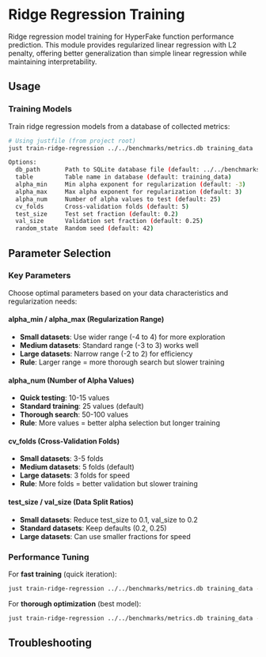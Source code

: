 # Ridge Regression Training

Ridge regression model training for HyperFake function performance prediction. This module provides regularized linear regression with L2 penalty, offering better generalization than simple linear regression while maintaining interpretability.

## Usage

### Training Models

Train ridge regression models from a database of collected metrics:

```bash
# Using justfile (from project root)
just train-ridge-regression ../../benchmarks/metrics.db training_data

Options:
  db_path       Path to SQLite database file (default: ../../benchmarks/metrics.db)
  table         Table name in database (default: training_data)
  alpha_min     Min alpha exponent for regularization (default: -3)
  alpha_max     Max alpha exponent for regularization (default: 3)
  alpha_num     Number of alpha values to test (default: 25)
  cv_folds      Cross-validation folds (default: 5)
  test_size     Test set fraction (default: 0.2)
  val_size      Validation set fraction (default: 0.25)
  random_state  Random seed (default: 42)
```

## Parameter Selection

### Key Parameters

Choose optimal parameters based on your data characteristics and regularization needs:

#### **alpha_min / alpha_max** (Regularization Range)
- **Small datasets**: Use wider range (-4 to 4) for more exploration
- **Medium datasets**: Standard range (-3 to 3) works well
- **Large datasets**: Narrow range (-2 to 2) for efficiency
- **Rule**: Larger range = more thorough search but slower training

#### **alpha_num** (Number of Alpha Values)
- **Quick testing**: 10-15 values
- **Standard training**: 25 values (default)
- **Thorough search**: 50-100 values
- **Rule**: More values = better alpha selection but longer training

#### **cv_folds** (Cross-Validation Folds)
- **Small datasets**: 3-5 folds
- **Medium datasets**: 5 folds (default)
- **Large datasets**: 3 folds for speed
- **Rule**: More folds = better validation but slower training

#### **test_size / val_size** (Data Split Ratios)
- **Small datasets**: Reduce test_size to 0.1, val_size to 0.2
- **Standard datasets**: Keep defaults (0.2, 0.25)
- **Large datasets**: Can use smaller fractions for speed

### Performance Tuning

For **fast training** (quick iteration):
```bash
just train-ridge-regression ../../benchmarks/metrics.db training_data -2 2 10 3 0.15 0.2
```

For **thorough optimization** (best model):
```bash
just train-ridge-regression ../../benchmarks/metrics.db training_data -4 4 50 5 0.2 0.25
```

## Troubleshooting

